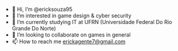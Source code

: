 - 👋 Hi, I’m @ericksouza95
- 👀 I’m interested in game design & cyber security
- 🌱 I’m currently studying IT at UFRN (Universidade Federal Do Rio Grande Do Norte)
- 💞️ I’m looking to collaborate on games in general
- 📫 How to reach me erickagente7@gmail.com

<!---
ericksouza95/ericksouza95 is a ✨ special ✨ repository because its `README.md` (this file) appears on your GitHub profile.
You can click the Preview link to take a look at your changes.
--->
